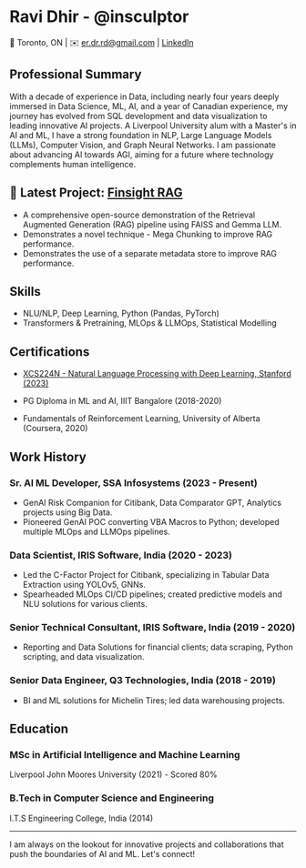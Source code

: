 # Ravi Dhir - @insculptor

📍 Toronto, ON | ✉️ er.dr.rd@gmail.com | [LinkedIn](https://linkedin.com/in/ravidhir91/)

## Professional Summary
With a decade of experience in Data, including nearly four years deeply immersed in Data Science, ML, AI, and a year of Canadian experience, my journey has evolved from SQL development and data visualization to leading innovative AI projects. A Liverpool University alum with a Master's in AI and ML, I have a strong foundation in NLP, Large Language Models (LLMs), Computer Vision, and Graph Neural Networks. I am passionate about advancing AI towards AGI, aiming for a future where technology complements human intelligence.

## 🌟 Latest Project: [Finsight RAG](https://github.com/insculptor/FinsightRAG)
- A comprehensive open-source demonstration of the Retrieval Augmented Generation (RAG) pipeline using FAISS and Gemma LLM.
- Demonstrates a novel technique - Mega Chunking to improve RAG performance.
- Demonstrates the use of a separate metadata store to improve RAG performance.

## Skills
- NLU/NLP, Deep Learning, Python (Pandas, PyTorch)
- Transformers & Pretraining, MLOps & LLMOps, Statistical Modelling

## Certifications
- [XCS224N - Natural Language Processing with Deep Learning, Stanford (2023)](https://digitalcredential.stanford.edu/check/33B0B5B75DE02FF95A400D79ED231A90038F902BCB411EAD1F2347E3B13F861F)
  
- PG Diploma in ML and AI, IIIT Bangalore (2018-2020)
- Fundamentals of Reinforcement Learning, University of Alberta (Coursera, 2020)

## Work History

### Sr. AI ML Developer, SSA Infosystems (2023 - Present)
- GenAI Risk Companion for Citibank, Data Comparator GPT, Analytics projects using Big Data.
- Pioneered GenAI POC converting VBA Macros to Python; developed multiple MLOps and LLMOps pipelines.

### Data Scientist, IRIS Software, India (2020 - 2023)
- Led the C-Factor Project for Citibank, specializing in Tabular Data Extraction using YOLOv5, GNNs.
- Spearheaded MLOps CI/CD pipelines; created predictive models and NLU solutions for various clients.

### Senior Technical Consultant, IRIS Software, India (2019 - 2020)
- Reporting and Data Solutions for financial clients; data scraping, Python scripting, and data visualization.

### Senior Data Engineer, Q3 Technologies, India (2018 - 2019)
- BI and ML solutions for Michelin Tires; led data warehousing projects.

## Education

### MSc in Artificial Intelligence and Machine Learning
Liverpool John Moores University (2021) - Scored 80%

### B.Tech in Computer Science and Engineering
I.T.S Engineering College, India (2014)

---

I am always on the lookout for innovative projects and collaborations that push the boundaries of AI and ML. Let's connect!

